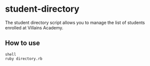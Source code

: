 # student-directory

The student directory script allows you to manage the list of students enrolled at Villains Academy.

## How to use

```
shell
ruby directory.rb
```